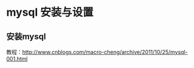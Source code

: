 # mysql 安装与设置

## 安装mysql

教程：<http://www.cnblogs.com/macro-cheng/archive/2011/10/25/mysql-001.html>
